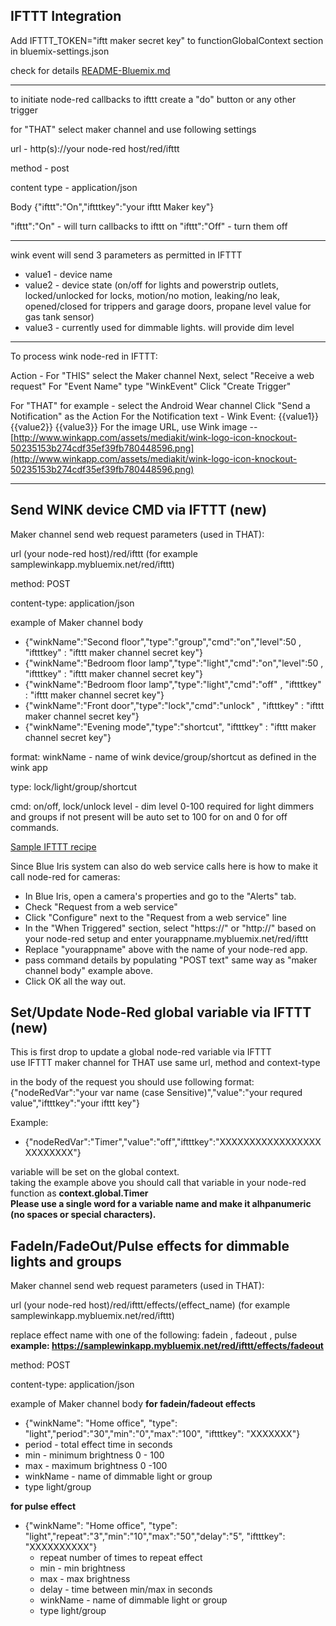 IFTTT Integration
---------------------------------------------------

Add IFTTT_TOKEN="iftt maker secret key"
to     functionGlobalContext section
in bluemix-settings.json

check for details [README-Bluemix.md](README-Bluemix.md)

---------------------------------------------------
to initiate node-red callbacks to ifttt create a "do" button or any other trigger

for "THAT" select maker channel and use following settings


url - http(s)://your node-red host/red/ifttt

method - post

content type - application/json

Body
{"ifttt":"On","iftttkey":"your ifttt Maker key"}

"ifttt":"On" - will turn callbacks to ifttt on
"ifttt":"Off" - turn them off

------------------------------------------------------------

  wink event will send 3 parameters as permitted in IFTTT
  
  * value1 - device name
  * value2 - device state (on/off for lights and powerstrip outlets, locked/unlocked for locks, motion/no motion, leaking/no leak, opened/closed for trippers and garage doors, propane level value for gas tank sensor)
  * value3 - currently used for dimmable lights. will provide dim level

------------------------------------------------------------

To process wink node-red in IFTTT:

Action - 
For "THIS" select the Maker channel
Next, select "Receive a web request"
For "Event Name" type "WinkEvent"
Click "Create Trigger"

For "THAT" for example - select the Android Wear channel
Click "Send a Notification" as the Action
For the Notification text - Wink Event: {{value1}} {{value2}} {{value3}}
For the image URL, use Wink image --
[http://www.winkapp.com/assets/mediakit/wink-logo-icon-knockout-50235153b274cdf35ef39fb780448596.png](http://www.winkapp.com/assets/mediakit/wink-logo-icon-knockout-50235153b274cdf35ef39fb780448596.png)


--------------------------------------------------------------
Send WINK device CMD via IFTTT (new)
-------------------------------------

Maker channel send web request parameters (used in THAT):

url 
(your node-red host)/red/ifttt (for example samplewinkapp.mybluemix.net/red/ifttt)

method: POST

content-type: application/json

example of Maker channel body
  * {"winkName":"Second floor","type":"group","cmd":"on","level":50 , "iftttkey" : "ifttt maker channel secret key"}
  * {"winkName":"Bedroom floor lamp","type":"light","cmd":"on","level":50 , "iftttkey" : "ifttt maker channel secret key"}
  * {"winkName":"Bedroom floor lamp","type":"light","cmd":"off" , "iftttkey" : "ifttt maker channel secret key"}
  * {"winkName":"Front door","type":"lock","cmd":"unlock" , "iftttkey" : "ifttt maker channel secret key"}
  * {"winkName":"Evening mode","type":"shortcut", "iftttkey" : "ifttt maker channel secret key"}



format:
winkName - name of wink device/group/shortcut as defined in the wink app

type: lock/light/group/shortcut

cmd: on/off, lock/unlock
level - dim level 0-100 required for light dimmers and groups if not present will be auto set to 100 for on and 0 for off commands.

[Sample IFTTT recipe](https://ifttt.com/recipes/378174-post-command-to-wink-node-red)


Since Blue Iris system can also do web service calls here is how to make it call node-red for cameras:

* In Blue Iris, open a camera's properties and go to the "Alerts" tab.
* Check "Request from a web service"
* Click "Configure" next to the "Request from a web service" line
* In the "When Triggered" section, select "https://" or "http://" based on your node-red setup and enter yourappname.mybluemix.net/red/ifttt
* Replace "yourappname" above with the name of your node-red app.
* pass command details by  populating "POST text"  same way as "maker channel body" example above.
* Click OK all the way out.


Set/Update Node-Red global variable via IFTTT (new)
----------------------------------------------------
This is first drop to update a global node-red variable via IFTTT<br>
use IFTTT maker channel for THAT 
use same url, method and context-type

in the body of the request you should use following format:
{"nodeRedVar":"your var name (case Sensitive)","value":"your requred value","iftttkey":"your ifttt key"}<br>

Example:<br>
* {"nodeRedVar":"Timer","value":"off","iftttkey":"XXXXXXXXXXXXXXXXXXXXXXXXX"}

variable will be set on the global context.<br>
taking the example above you should call that variable in your node-red function as <b>context.global.Timer</b><br>
 <b>Please use a single word for a variable name and make it alhpanumeric (no spaces or special characters).</b>
  
FadeIn/FadeOut/Pulse effects for dimmable lights and groups
--------------------------------------------------------------

Maker channel send web request parameters (used in THAT):

url 
(your node-red host)/red/ifttt/effects/(effect_name)    (for example samplewinkapp.mybluemix.net/red/ifttt)

replace effect name with one of the following: fadein , fadeout , pulse<br> 
 <b>example: https://samplewinkapp.mybluemix.net/red/ifttt/effects/fadeout</b>

method: POST

content-type: application/json

example of Maker channel body
<b>for fadein/fadeout effects</b><br>
 * {"winkName": "Home office", "type": "light","period":"30","min":"0","max":"100", "iftttkey": "XXXXXXX"}
  * period - total effect time in seconds
  * min - minimum brightness 0 - 100
  * max - maximum brightness 0 -100
  * winkName - name of dimmable light or group
  * type light/group
 
<b>for pulse effect</b><br>

* {"winkName": "Home office", "type": "light","repeat":"3","min":"10","max":"50","delay":"5", "iftttkey": "XXXXXXXXXX"}
  * repeat number of times to repeat effect
  * min - min brightness
  * max - max brightness
  * delay - time between min/max in seconds
  * winkName - name of dimmable light or group
  * type light/group
